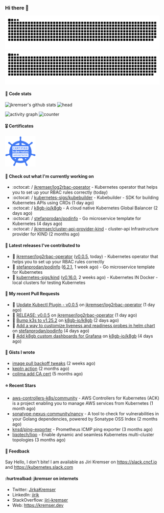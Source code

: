 ### Hi there 👋

![GitHub Snake Light](github-snake.svg#gh-light-mode-only)
![GitHub Snake dark](github-snake-dark.svg#gh-dark-mode-only)

#### 📱 Code stats

![jkremser's github stats](https://github-readme-stats.vercel.app/api?username=jkremser&count_private=true&show_icons=true&hide_border=false&theme=tokyonight&title_color=5bcdec&bg_color=0d1117&border_radius=false) ![head](https://user-images.githubusercontent.com/535866/175570014-71166aaa-95f7-4a4f-869c-93a16481de4e.jpeg)


![activity graph](https://activity-graph.herokuapp.com/graph?username=jkremser&theme=react-dark)
![counter](https://komarev.com/ghpvc/?username=jkremser&color=5bcdec&style=for-the-badge)

#### 🎖 Certificates
<p align="left"><a href="https://www.credly.com/badges/8ca716d9-fa9b-42e6-b4a1-ad043baf5396/public_url">
<img src="https://raw.githubusercontent.com/cncf/artwork/master/other/cka/color/kubernetes-cka-color.png" alt="https://www.credly.com/badges/8ca716d9-fa9b-42e6-b4a1-ad043baf5396/public_url" width="100" height="100"/> </a>
</p>

#### 👷 Check out what I'm currently working on

- :octocat: / [jkremser/log2rbac-operator](https://github.com/jkremser/log2rbac-operator) - Kubernetes operator that helps you to set up your RBAC rules correctly (today)
- :octocat: / [kubernetes-sigs/kubebuilder](https://github.com/kubernetes-sigs/kubebuilder) - Kubebuilder - SDK for building Kubernetes APIs using CRDs (1 day ago)
- :octocat: / [k8gb-io/k8gb](https://github.com/k8gb-io/k8gb) - A cloud native Kubernetes Global Balancer (2 days ago)
- :octocat: / [stefanprodan/podinfo](https://github.com/stefanprodan/podinfo) - Go microservice template for Kubernetes (4 days ago)
- :octocat: / [jkremser/cluster-api-provider-kind](https://github.com/jkremser/cluster-api-provider-kind) - cluster-api Infrastructure provider for KIND (2 months ago)

#### 🔭 Latest releases I've contributed to

- 🎉 [jkremser/log2rbac-operator](https://github.com/jkremser/log2rbac-operator) ([v0.0.5](https://github.com/jkremser/log2rbac-operator/releases/tag/v0.0.5), today) - Kubernetes operator that helps you to set up your RBAC rules correctly
- 🎉 [stefanprodan/podinfo](https://github.com/stefanprodan/podinfo) ([6.2.1](https://github.com/stefanprodan/podinfo/releases/tag/6.2.1), 1 week ago) - Go microservice template for Kubernetes
- 🎉 [kubernetes-sigs/kind](https://github.com/kubernetes-sigs/kind) ([v0.16.0](https://github.com/kubernetes-sigs/kind/releases/tag/v0.16.0), 2 weeks ago) - Kubernetes IN Docker - local clusters for testing Kubernetes

#### 🔨 My recent Pull Requests

- 💪 [Update Kubectl Plugin - v0.0.5](https://github.com/jkremser/log2rbac-operator/pull/48) on [jkremser/log2rbac-operator](https://github.com/jkremser/log2rbac-operator) (1 day ago)
- 💪 [RELEASE: v0.0.5](https://github.com/jkremser/log2rbac-operator/pull/45) on [jkremser/log2rbac-operator](https://github.com/jkremser/log2rbac-operator) (1 day ago)
- 💪 [Bump k3s to v1.25.2](https://github.com/k8gb-io/k8gb/pull/961) on [k8gb-io/k8gb](https://github.com/k8gb-io/k8gb) (2 days ago)
- 💪 [Add a way to customize liveness and readiness probes in helm chart](https://github.com/stefanprodan/podinfo/pull/224) on [stefanprodan/podinfo](https://github.com/stefanprodan/podinfo) (4 days ago)
- 💪 [Add k8gb custom dashboards for Grafana](https://github.com/k8gb-io/k8gb/pull/959) on [k8gb-io/k8gb](https://github.com/k8gb-io/k8gb) (4 days ago)

#### 📓 Gists I wrote

- [image pull backoff tweaks](https://gist.github.com/a51bd080b2050aeed8479f1a8c2a686c) (2 weeks ago)
- [keptn action](https://gist.github.com/4b9355e26643217f318fe37faa9ce444) (2 months ago)
- [colima add CA cert](https://gist.github.com/a8143384049b171d4e64c5aeb6da4793) (5 months ago)

#### ⭐ Recent Stars

- [aws-controllers-k8s/community](https://github.com/aws-controllers-k8s/community) - AWS Controllers for Kubernetes (ACK) is a project enabling you to manage AWS services from Kubernetes (1 month ago)
- [sonatype-nexus-community/nancy](https://github.com/sonatype-nexus-community/nancy) - A tool to check for vulnerabilities in your Golang dependencies, powered by Sonatype OSS Index (2 months ago)
- [knsd/ping-exporter](https://github.com/knsd/ping-exporter) - Prometheus ICMP ping exporter (3 months ago)
- [liqotech/liqo](https://github.com/liqotech/liqo) - Enable dynamic and seamless Kubernetes multi-cluster topologies (3 months ago)

#### 💬 Feedback

Say Hello, I don't bite! I am available as Jiri Kremser on https://slack.cncf.io and https://kubernetes.slack.com


#### :hurtrealbad: jkremser on internets

- Twitter: <a href="https://twitter.com/JirkaKremser">JirkaKremser</a>
- LinkedIn: <a href="https://www.linkedin.com/in/jirik/">jirik</a>
- StackOverflow: <a href="https://stackoverflow.com/users/1594980/jiri-kremser">jiri-kremser</a>
- Web: https://kremser.dev